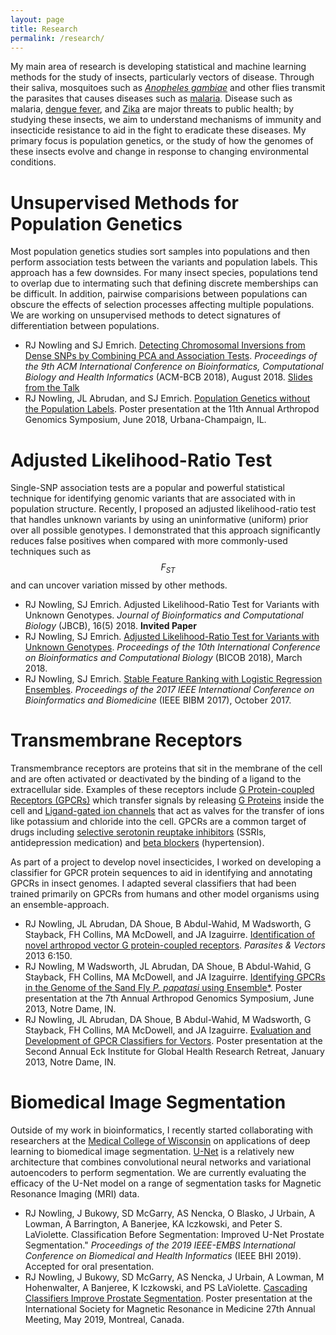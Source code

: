 ```yaml
---
layout: page
title: Research
permalink: /research/
---
```


My main area of research is developing statistical and machine learning methods for the study of insects, particularly vectors of disease.  Through their saliva, mosquitoes such as *[Anopheles gambiae](https://en.wikipedia.org/wiki/Anopheles_gambiae)* and other flies transmit the parasites that causes diseases such as [malaria](https://en.wikipedia.org/wiki/Malaria). Disease such as malaria, [dengue fever](https://en.wikipedia.org/wiki/Dengue_fever), and [Zika](https://en.wikipedia.org/wiki/Zika_fever) are major threats to public health; by studying these insects, we aim to understand mechanisms of immunity and insecticide resistance to aid in the fight to eradicate these diseases.  My primary focus is population genetics, or the study of how the genomes of these insects evolve and change in response to changing environmental conditions.

Unsupervised Methods for Population Genetics
============================================
Most population genetics studies sort samples into populations and then perform association tests between the variants and population labels.  This approach has a few downsides. For many insect species, populations tend to overlap due to intermating such that defining discrete memberships can be difficult.  In addition, pairwise comparisions between populations can obscure the effects of selection processes affecting multiple populations.  We are working on unsupervised methods to detect signatures of differentiation between populations.

* RJ Nowling and SJ Emrich. [Detecting Chromosomal Inversions from Dense SNPs by Combining PCA and Association Tests](/publications/ACMBCB_2018.pdf). *Proceedings of the 9th ACM International Conference on Bioinformatics, Computational Biology and Health Informatics* (ACM-BCB 2018), August 2018. [Slides from the Talk](/publications/RNowling_ACMBCB2018_slides.pdf)
* RJ Nowling,  JL Abrudan, and SJ Emrich. [Population Genetics without the Population Labels](/publications/AGS_2018.pdf). Poster presentation at the 11th Annual Arthropod Genomics Symposium, June 2018, Urbana-Champaign, IL.

Adjusted Likelihood-Ratio Test
==============================
Single-SNP association tests are a popular and powerful statistical technique for identifying genomic variants that are associated with in population structure.  Recently, I proposed an adjusted likelihood-ratio test that handles unknown variants by using an uninformative (uniform) prior over all possible genotypes.  I demonstrated that this approach significantly reduces false positives when compared with more commonly-used techniques such as $$F_{ST}$$ and can uncover variation missed by other methods.

* RJ Nowling, SJ Emrich. Adjusted Likelihood-Ratio Test for Variants with Unknown Genotypes. *Journal of Bioinformatics and Computational Biology* (JBCB), 16(5) 2018. **Invited Paper**
* RJ Nowling, SJ Emrich. [Adjusted Likelihood-Ratio Test for Variants with Unknown Genotypes](/publications/BICOB_2018.pdf). *Proceedings of the 10th International Conference on Bioinformatics and Computational Biology* (BICOB 2018), March 2018.
* RJ Nowling, SJ Emrich. [Stable Feature Ranking with Logistic Regression Ensembles](/publications/BIBM_2017.pdf). *Proceedings of the 2017 IEEE International Conference on Bioinformatics and Biomedicine* (IEEE BIBM 2017), October 2017.

Transmembrane Receptors
=======================
Transmembrance receptors are proteins that sit in the membrane of the cell and are often activated or deactivated by the binding of a ligand to the extracellular side.  Examples of these receptors include [G Protein-coupled Receptors (GPCRs)](https://en.wikipedia.org/wiki/G_protein–coupled_receptor) which transfer signals by releasing [G Proteins](https://en.wikipedia.org/wiki/G_protein) inside the cell and [Ligand-gated ion channels](https://en.wikipedia.org/wiki/Ligand-gated_ion_channel) that act as valves for the transfer of ions like potassium and chloride into the cell. GPCRs are a common target of drugs including [selective serotonin reuptake inhibitors](https://en.wikipedia.org/wiki/Selective_serotonin_reuptake_inhibitor) (SSRIs, antidepression medication) and [beta blockers](https://en.wikipedia.org/wiki/Beta_blocker) (hypertension).

As part of a project to develop novel insecticides, I worked on developing a classifier for GPCR protein sequences to aid in identifying and annotating GPCRs in insect genomes.  I adapted several classifiers that had been trained primarily on GPCRs from humans and other model organisms using an ensemble-approach.

* RJ Nowling, JL Abrudan, DA Shoue, B Abdul-Wahid, M Wadsworth, G Stayback, FH Collins, MA McDowell, and JA Izaguirre. [Identification of novel arthropod vector G protein-coupled receptors](https://parasitesandvectors.biomedcentral.com/articles/10.1186/1756-3305-6-150). *Parasites & Vectors* 2013 6:150.
* RJ Nowling,  M Wadsworth, JL Abrudan, DA Shoue, B Abdul-Wahid, G Stayback, FH Collins, MA McDowell, and JA Izaguirre. [Identifying GPCRs in the Genome of the Sand Fly *P. papatasi* using Ensemble\*](/publications/AGS_2013.pdf). Poster presentation at the 7th Annual Arthropod Genomics Symposium, June 2013, Notre Dame, IN.
* RJ Nowling, JL Abrudan, DA Shoue, B Abdul-Wahid, M Wadsworth, G Stayback, FH Collins, MA McDowell, and JA Izaguirre. [Evaluation and Development of GPCR Classifiers for Vectors](/publications/Eck_Institute_Retreat_2013.pdf). Poster presentation at the Second Annual Eck Institute for Global Health Research Retreat, January 2013, Notre Dame, IN.

Biomedical Image Segmentation
=============================
Outside of my work in bioinformatics, I recently started collaborating with researchers at the [Medical College of Wisconsin](https://www.mcw.edu/) on applications of deep learning to biomedical image segmentation.  [U-Net](https://arxiv.org/abs/1505.04597) is a relatively new architecture that combines convolutional neural networks and variational autoencoders to perform segmentation.   We are currently evaluating the efficacy of the U-Net model on a range of segmentation tasks for Magnetic Resonance Imaging (MRI) data.

* RJ Nowling, J Bukowy, SD McGarry, AS Nencka, O Blasko, J Urbain, A Lowman, A Barrington, A Banerjee, KA Iczkowski, and Peter S. LaViolette. Classification Before Segmentation: Improved U-Net Prostate Segmentation." *Proceedings of the 2019 IEEE-EMBS International Conference on Biomedical and Health Informatics* (IEEE BHI 2019). Accepted for oral presentation.
* RJ Nowling, J Bukowy, SD McGarry, AS Nencka, J Urbain, A Lowman, M Hohenwalter, A Banjeree, K Iczkowski, and PS LaViolette. [Cascading Classifiers Improve Prostate Segmentation](/publications/ISMRM_2019_abstract.pdf). Poster presentation at the International Society for Magnetic Resonance in Medicine 27th Annual Meeting, May 2019, Montreal, Canada. 
